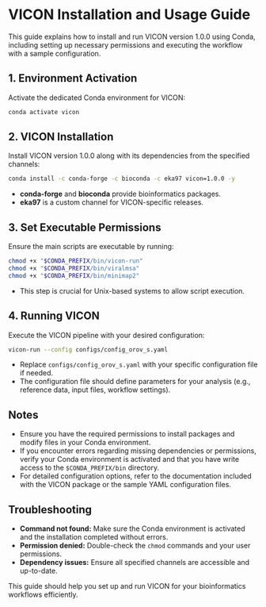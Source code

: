 # VICON Installation and Usage Guide

This guide explains how to install and run VICON version 1.0.0 using Conda, including setting up necessary permissions and executing the workflow with a sample configuration.

## 1. Environment Activation

Activate the dedicated Conda environment for VICON:

```bash
conda activate vicon
```


## 2. VICON Installation

Install VICON version 1.0.0 along with its dependencies from the specified channels:

```bash
conda install -c conda-forge -c bioconda -c eka97 vicon=1.0.0 -y
```

- **conda-forge** and **bioconda** provide bioinformatics packages.
- **eka97** is a custom channel for VICON-specific releases.


## 3. Set Executable Permissions

Ensure the main scripts are executable by running:

```bash
chmod +x "$CONDA_PREFIX/bin/vicon-run"
chmod +x "$CONDA_PREFIX/bin/viralmsa"
chmod +x "$CONDA_PREFIX/bin/minimap2"
```

- This step is crucial for Unix-based systems to allow script execution.


## 4. Running VICON

Execute the VICON pipeline with your desired configuration:

```bash
vicon-run --config configs/config_orov_s.yaml
```

- Replace `configs/config_orov_s.yaml` with your specific configuration file if needed.
- The configuration file should define parameters for your analysis (e.g., reference data, input files, workflow settings).


## Notes

- Ensure you have the required permissions to install packages and modify files in your Conda environment.
- If you encounter errors regarding missing dependencies or permissions, verify your Conda environment is activated and that you have write access to the `$CONDA_PREFIX/bin` directory.
- For detailed configuration options, refer to the documentation included with the VICON package or the sample YAML configuration files.


## Troubleshooting

- **Command not found:** Make sure the Conda environment is activated and the installation completed without errors.
- **Permission denied:** Double-check the `chmod` commands and your user permissions.
- **Dependency issues:** Ensure all specified channels are accessible and up-to-date.

This guide should help you set up and run VICON for your bioinformatics workflows efficiently.

